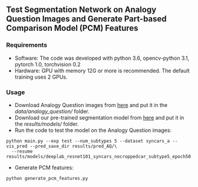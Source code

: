 ## Test Segmentation Network on Analogy Question Images and Generate Part-based Comparison Model (PCM) Features
### Requirements
* Software: The code was developed with python 3.6, opencv-python 3.1, pytorch 1.0, torchvision 0.2
* Hardware: GPU with memory 12G or more is recommended. The default training uses 2 GPUs.

### Usage
* Download Analogy Question images from [here](https://cs.jhu.edu/~qliu24/Analogy/analogy_question.zip) and put it in the *data/analogy_question/* folder.
* Download our pre-trained segmentation model from [here](https://cs.jhu.edu/~qliu24/Analogy/deeplab_resnet101_syncars_nocroppedcar_subtype5_epoch50.pth) and put it in the *results/models/* folder.
* Run the code to test the model on the Analogy Question images:
```
python main.py --exp test --num_subtypes 5 --dataset syncars_a --vis_pred --pred_save_dir results/pred_AQ/\
  --resume results/models/deeplab_resnet101_syncars_nocroppedcar_subtype5_epoch50.pth
```
* Generate PCM features:
```
python generate_pcm_features.py
```
